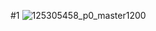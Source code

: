 #1 
![125305458_p0_master1200](https://github.com/user-attachments/assets/701744c3-b5ba-4cd7-84b0-640c077e9837)
